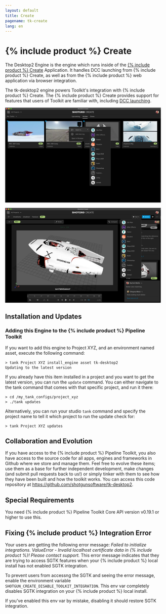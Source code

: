 ```yaml
---
layout: default
title: Create
pagename: tk-create
lang: en
---
```


# {% include product %} Create

The Desktop2 Engine is the engine which runs inside of the [{% include product %} Create](https://help.autodesk.com/view/SGSUB/ENU/?guid=SG_Supervisor_Artist_sa_create_sa_intro_create_html) Application. It handles DCC launching from {% include product %} Create, as well as from the {% include product %} web application via browser integration.

The tk-desktop2 engine powers Toolkit's integration with {% include product %} Create. The {% include product %} Create provides support for features that users of Toolkit are familiar with, including [DCC launching](https://help.autodesk.com/view/SGSUB/ENU/?guid=SG_Supervisor_Artist_sa_create_sa_create_artists_html#launching-your-creative-apps).

![](../images/engines/create-dcc-01.png)

![](../images/engines/create-dcc-02.png)

## Installation and Updates

### Adding this Engine to the {% include product %} Pipeline Toolkit

If you want to add this engine to Project XYZ, and an environment named asset, execute the following command:

```
> tank Project XYZ install_engine asset tk-desktop2
Updating to the latest version
```

If you already have this item installed in a project and you want to get the latest version, you can run the `update` command. You can either navigate to the tank command that comes with that specific project, and run it there:

```
> cd /my_tank_configs/project_xyz
> ./tank updates
```

Alternatively, you can run your studio `tank` command and specify the project name to tell it which project to run the update check for:

```
> tank Project XYZ updates
```

## Collaboration and Evolution
	
If you have access to the {% include product %} Pipeline Toolkit, you also have access to the source code for all apps, engines and frameworks in Github where we store and manage them. Feel free to evolve these items; use them as a base for further independent development, make changes (and submit pull requests back to us!) or simply tinker with them to see how they have been built and how the toolkit works. You can access this code repository at https://github.com/shotgunsoftware/tk-desktop2.

## Special Requirements

You need {% include product %} Pipeline Toolkit Core API version v0.19.1 or higher to use this.

## Fixing {% include product %} Integration Error

Your users are getting the following error message: *Failed to initialize integrations. ValueError - Invalid localhost certificate data in {% include product %}! Please contact support.* This error message indicates that they are trying to access SGTK features when your {% include product %} local install has not enabled SGTK integration. 

To prevent users from accessng the SGTK and seeing the error message, enable the environment variable `SHOTGUN_CREATE_DISABLE_TOOLKIT_INTEGRATION`. This env var completely disables SGTK integration on your {% include product %} local install.

If you've enabled this env var by mistake, disabling it should restore SGTK integration.
